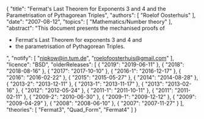 {
    "title": "Fermat's Last Theorem for Exponents 3 and 4 and the Parametrisation of Pythagorean Triples",
    "authors": [
        "Roelof Oosterhuis"
    ],
    "date": "2007-08-12",
    "topics": [
        "Mathematics/Number theory"
    ],
    "abstract": "This document presents the mechanised proofs of<ul><li>Fermat's Last Theorem for exponents 3 and 4 and</li><li>the parametrisation of Pythagorean Triples.</li></ul>",
    "notify": [
        "nipkow@in.tum.de",
        "roelofoosterhuis@gmail.com"
    ],
    "licence": "BSD",
    "olderReleases": [
        {
            "2019": "2019-06-11"
        },
        {
            "2018": "2018-08-16"
        },
        {
            "2017": "2017-10-10"
        },
        {
            "2016-1": "2016-12-17"
        },
        {
            "2016": "2016-02-22"
        },
        {
            "2015": "2015-05-27"
        },
        {
            "2014": "2014-08-28"
        },
        {
            "2013-2": "2013-12-11"
        },
        {
            "2013-1": "2013-11-17"
        },
        {
            "2013": "2013-02-16"
        },
        {
            "2012": "2012-05-24"
        },
        {
            "2011-1": "2011-10-11"
        },
        {
            "2011": "2011-02-11"
        },
        {
            "2009-2": "2010-06-30"
        },
        {
            "2009-1": "2009-12-12"
        },
        {
            "2009": "2009-04-29"
        },
        {
            "2008": "2008-06-10"
        },
        {
            "2007": "2007-11-27"
        }
    ],
    "theories": [
        "Fermat3",
        "Quad_Form",
        "Fermat4"
    ]
}